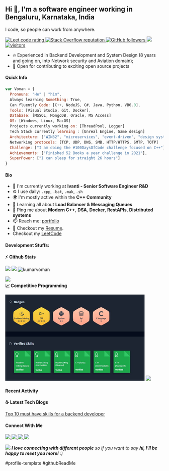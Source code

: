 <!--
**kumarvoman/kumarvoman** is a ✨ _special_ ✨ repository because its `README.md` (this file) appears on your GitHub profile.

--->


## Hi 👋, I'm a software engineer working in Bengaluru, Karnataka, India
I code, so people can work from anywhere.
<p align="left">
  <a href="https://leetcode.com/kumarvoman/">
    <img src="https://cp-logo.vercel.app/leetcode/sudiptob2" alt="Leet code rating" />
  </a>
  <!------
  <a href="https://hackerrank.com/profile/kumarvoman">
    <img src="https://raw.githubusercontent.com/kumarvoman/hackerrank-stats/main/output/rating.svg" alt="Hackerrank code rating" />
  </a>
-->
  <a href="[https://stackoverflow.com/users/5921662/sudipto](https://stackoverflow.com/users/7059433/voman-kumar)">
    <img alt="Stack Overflow reputation" src="https://img.shields.io/stackexchange/stackoverflow/r/5921662?color=orange&label=reputation&logo=stackoverflow">
  </a>
  <a href="https://github.com/kumarvoman?tab=followers">
    <img alt="GitHub followers" src="https://img.shields.io/github/followers/sudiptob2?color=green&logo=github">
  </a>

  <a href="https://github.com/milaan9/milaan9/pulse" alt="Activity">
      <img src="https://img.shields.io/github/commit-activity/m/kumarvoman/kumarvoman" />
  </a>

  <a href="https://github.com/kumarvoman/">
    <img src="https://komarev.com/ghpvc/?username=sudiptob2" alt="visitors" />
  </a>

</p>


<!--
- ✨ Contributing to [LoadBalancer](https://github.com/chkware/cli);
-->
- :fire: Experienced in Backend Development and System Design (8 years and going on, into Network security and Aviation domain);
- :calendar: Open for contributing to exciting open source projects 

#### Quick Info

```javascript
var Voman = {
  Pronouns: "He" | "him",
  Always learning Something: True,
  Can fluently Code: [C++, NodeJS, C#, Java, Python, VB6.0],
  Tools: [Visual Studio, Git, Docker],
  Database: [MSSQL, MongoDB, Oracle, MS Access]
  OS: [Windows, Linux, MacOS]
  Projects currently working on: [ThreadPool, Logger]
  Tech Stack currently learning : [Unreal Engine, Game design]
  Architecture: ["WIN32", "microservices", "event-driven", "design system pattern", "ZTA"],
  Networking protocols: [TCP, UDP, DNS, SMB, HTTP/HTTPS, SMTP, TOTP]
  Challenge: ["I am doing the #100DaysOfCode challenge focused on C++"],
  Achievements: ["Finished 52 Books a year challenge in 2021"],
  SuperPower: ["I can sleep for straight 26 hours"]
}
```

#### Bio

- 🏢 I'm currently working at **Ivanti - Senior Software Engineer R&D**
- ⚙️ I use daily: `.cpp`, `.bat`, `.mak`, `.sh`
- 🌍 I'm mostly active within the **C++ Community**
- 🌱 Learning all about **Load Balancer & Messaging Queues**
- 💬 Ping me about **Modern C++**, **DSA**, **Docker**, **RestAPIs**, **Distributed systems**
- 📫 Reach me: [portfolio](https://kumarvoman.com)
- 📝 Checkout my [Resume](files/Resume.pdf).
- Checkout my [LeetCode](https://leetcode.com/kumarvoman/)



#### Development Stuffs:

<b>⚡ Github Stats</b>
<p float="left">
<img height="180em" src="https://github-readme-stats.vercel.app/api?theme=dark&username=kumarvoman&show_icons=true&hide_border=true&&count_private=true&include_all_commits=true" /> 
<img height="180em" src="https://github-readme-stats.vercel.app/api/top-langs/?theme=dark&username=kumarvoman&show_icons=true&hide_border=true&layout=compact&langs_count=8"/>
 <img align="center" src="https://github-readme-streak-stats.herokuapp.com/?theme=dark&user=kumarvoman&" alt="kumarvoman" />
</p>
<img src="https://cr-skills-chart-widget.azurewebsites.net/api/api?username=kumarvoman"/> <br/>
<b>&#128200; Competitive Programming</b>
<p float="left">
<img height="273em" src="files/hackerrank.jpeg" />
<img height="273em" src="https://leetcard.jacoblin.cool/kumarvoman?theme=dark&font=Karma&ext=contest" />
</p>

#### Recent Activity

<p><b> &#9749; Latest Tech Blogs</b></p>
<!--
<a target="_blank" href="https://github-readme-medium-recent-article.vercel.app/medium/@kumarvoman/0"><img src="#" alt="Latest medium article">
  -->

<a target="_blank" href="https://kumarvoman.com/blog/f/skills-one-should-have-to-be-a-kickass-backend-developer">Top 10 must have skills for a backend developer</a>
  
#### Connect With Me

<p left="center">
<a href="https://twitter.com/vomankumar/">
  <img src="https://img.shields.io/badge/twitter-%231DA1F2.svg?&style=for-the-badge&logo=twitter&logoColor=white" height=25>
</a> 
<a href="https://www.linkedin.com/in/kumarvoman/">
  <img src="https://img.shields.io/badge/linkedin-%230077B5.svg?&style=for-the-badge&logo=linkedin&logoColor=white" height=25>
</a> 
<a href="https://www.facebook.com/voman.kumar/">
  <img src="https://img.shields.io/badge/Facebook-1877F2?style=for-the-badge&logo=facebook&logoColor=white" height=25>
</a>
<a href="https://medium.com/@vomankumar">
  <img src="https://img.shields.io/badge/Medium-12100E?style=for-the-badge&logo=medium&logoColor=white" height=25>
</a>
</p>

<img src="https://media.giphy.com/media/LnQjpWaON8nhr21vNW/giphy.gif" width="60"> <em><b>I love connecting with different people</b> so if you want to say <b>hi, I'll be happy to meet you more!</b> :)</em>
  
  <!--
  <a href="https://github.com/kumarvoman/Threadpool">
  <img align="center" src="https://github-readme-stats.vercel.app/api/pin/?username=kumarvoman&repo=Threadpool" />
</a>
<a href="https://github.com/anuraghazra/LoadBalancer">
  <img align="center" src="https://github-readme-stats.vercel.app/api/pin/?username=kumarvoman&repo=Loadbalancer" />
</a> 

Learning from : https://github.com/anuraghazra/github-readme-stats

-->
#profile-template #githubReadMe
